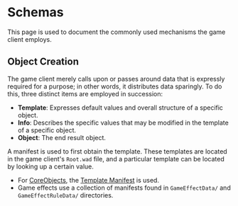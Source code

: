 # Schemas
This page is used to document the commonly used mechanisms the game client employs.

## Object Creation
The game client merely calls upon or passes around data that is expressly required for a purpose; in other words, it distributes data sparingly.
To do this, three distinct items are employed in succession:
* __Template__: Expresses default values and overall structure of a specific object.
* __Info__: Describes the specific values that may be modified in the template of a specific object.
* __Object__: The end result object.

A manifest is used to first obtain the template. These templates are located in the game client's `Root.wad` file, and a particular template can be located by looking up a certain value.
* For [CoreObjects](./op/coreobject.md), the [Template Manifest](./op/coreobject.md#template-manifest) is used.
* Game effects use a collection of manifests found in `GameEffectData/` and `GameEffectRuleData/` directories.